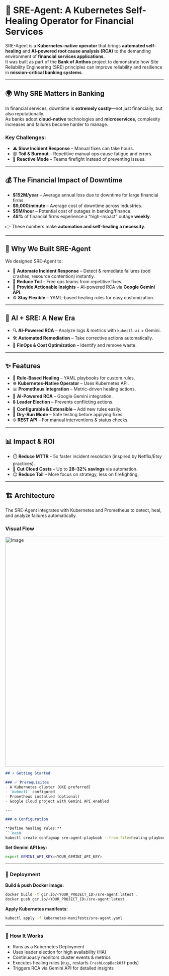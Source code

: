 # 🚀 SRE-Agent: A Kubernetes Self-Healing Operator for Financial Services

SRE-Agent is a **Kubernetes-native operator** that brings **automated self-healing** and **AI-powered root cause analysis (RCA)** to the demanding environment of **financial services applications**.  
It was built as part of the **Bank of Anthos** project to demonstrate how Site Reliability Engineering (SRE) principles can improve reliability and resilience in **mission-critical banking systems**.

---

## 🌍 Why SRE Matters in Banking

In financial services, downtime is **extremely costly**—not just financially, but also reputationally.  
As banks adopt **cloud-native** technologies and **microservices**, complexity increases and failures become harder to manage.

### Key Challenges:
- ⚠️ **Slow Incident Response** – Manual fixes can take hours.
- 😓 **Toil & Burnout** – Repetitive manual ops cause fatigue and errors.
- 🛑 **Reactive Mode** – Teams firefight instead of preventing issues.

---

## 💰 The Financial Impact of Downtime

- **$152M/year** – Average annual loss due to downtime for large financial firms.  
- **$9,000/minute** – Average cost of downtime across industries.  
- **$5M/hour** – Potential cost of outages in banking/finance.  
- **48%** of financial firms experience a “high-impact” outage **weekly**.  

👉 These numbers make **automation and self-healing a necessity**.

---

## 🎯 Why We Built SRE-Agent

We designed SRE-Agent to:

- 🤖 **Automate Incident Response** – Detect & remediate failures (pod crashes, resource contention) instantly.  
- 🔄 **Reduce Toil** – Free ops teams from repetitive fixes.  
- 🧠 **Provide Actionable Insights** – AI-powered RCA via **Google Gemini API**.  
- ⚙️ **Stay Flexible** – YAML-based healing rules for easy customization.  

---

## 🧠 AI + SRE: A New Era

- 🔍 **AI-Powered RCA** – Analyze logs & metrics with `kubectl-ai` + Gemini.  
- 🛠️ **Automated Remediation** – Take corrective actions automatically.  
- 💸 **FinOps & Cost Optimization** – Identify and remove waste.  

---

## ✨ Features

- 📜 **Rule-Based Healing** – YAML playbooks for custom rules.  
- ☸️ **Kubernetes-Native Operator** – Uses Kubernetes API.  
- 📊 **Prometheus Integration** – Metric-driven healing actions.  
- 🤖 **AI-Powered RCA** – Google Gemini integration.  
- 🔒 **Leader Election** – Prevents conflicting actions.  
- 🧩 **Configurable & Extensible** – Add new rules easily.  
- 🧪 **Dry-Run Mode** – Safe testing before applying fixes.  
- 🌐 **REST API** – For manual interventions & status checks.  

---

## 📊 Impact & ROI

- ⏱️ **Reduce MTTR** – 5x faster incident resolution (inspired by Netflix/Etsy practices).  
- 💸 **Cut Cloud Costs** – Up to **28–32% savings** via automation.  
- 😌 **Reduce Toil** – More focus on strategy, less on firefighting.  

---

## 🏗️ Architecture

The SRE-Agent integrates with Kubernetes and Prometheus to detect, heal, and analyze failures automatically.  

### Visual Flow
<img width="648" height="730" alt="Image" src="https://github.com/user-attachments/assets/793de75f-21af-44e1-86af-e7818520aa67" />


````markdown
## ⚡ Getting Started

### ✅ Prerequisites
- A Kubernetes cluster (GKE preferred)  
- `kubectl` configured  
- Prometheus installed (optional)  
- Google Cloud project with Gemini API enabled  

---

### ⚙️ Configuration

**Define healing rules:**
```bash
kubectl create configmap sre-agent-playbook --from-file=healing-playbook.yaml
````

**Set Gemini API key:**

```bash
export GEMINI_API_KEY=<YOUR_GEMINI_API_KEY>
```

---

### 🚀 Deployment

**Build & push Docker image:**

```bash
docker build -t gcr.io/<YOUR_PROJECT_ID>/sre-agent:latest .
docker push gcr.io/<YOUR_PROJECT_ID>/sre-agent:latest
```

**Apply Kubernetes manifests:**

```bash
kubectl apply -f kubernetes-manifests/sre-agent.yaml
```

---

### 🧩 How It Works

* Runs as a Kubernetes Deployment
* Uses leader election for high availability (HA)
* Continuously monitors cluster events & metrics
* Executes healing rules (e.g., restarts `CrashLoopBackOff` pods)
* Triggers RCA via Gemini API for detailed insights
